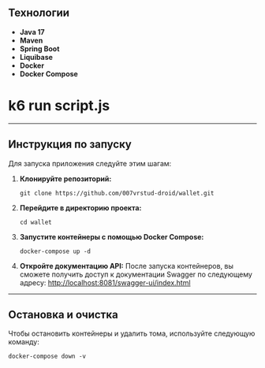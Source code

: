 ## Технологии

* **Java 17**
* **Maven**
* **Spring Boot**
* **Liquibase**
* **Docker**
* **Docker Compose**

# k6 run script.js

---

##  Инструкция по запуску

Для запуска приложения следуйте этим шагам:

1.  **Клонируйте репозиторий:**
    ```
    git clone https://github.com/007vrstud-droid/wallet.git
    ```

2.  **Перейдите в директорию проекта:**
    ```
    cd wallet
    ```
    
3.  **Запустите контейнеры с помощью Docker Compose:**
    ```
    docker-compose up -d
    ```

4.  **Откройте документацию API:**
    После запуска контейнеров, вы сможете получить доступ к документации Swagger по следующему адресу:
    [http://localhost:8081/swagger-ui/index.html](http://localhost:8081/swagger-ui/index.html)

---

##  Остановка и очистка

Чтобы остановить контейнеры и удалить тома, используйте следующую команду:
```
docker-compose down -v